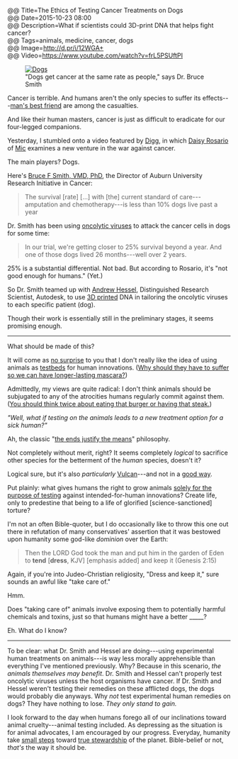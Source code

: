 @@ Title=The Ethics of Testing Cancer Treatments on Dogs  
@@ Date=2015-10-23 08:00  
@@ Description=What if scientists could 3D-print DNA that helps fight cancer?  
@@ Tags=animals, medicine, cancer, dogs  
@@ Image=http://d.pr/i/12WGA+  
@@ Video=https://www.youtube.com/watch?v=frL5PSUftPI  

<figure>
	<a class="nohover" href="https://www.youtube.com/watch?v=frL5PSUftPI">
		<img src="http://d.pr/i/12WGA+" alt="Dogs">
	</a>
	<figcaption>"Dogs get cancer at the same rate as people," says Dr. Bruce Smith</figcaption>
</figure>

Cancer is terrible. And humans aren't the only species to suffer its effects---[man's best friend][urbandictionary] are among the casualties.

And like their human masters, cancer is just as difficult to eradicate for our four-legged companions.

Yesterday, I stumbled onto a video featured by [Digg][digg], in which [Daisy Rosario][twitter] of [Mic][mic] examines a new venture in the war against cancer. 

The main players? Dogs. 

Here's [Bruce F Smith, VMD, PhD][avma], the Director of Auburn University Research Initiative in Cancer:
>The survival [rate] [...] with [the] current standard of care---amputation and chemotherapy---is less than 10% dogs live past a year

Dr. Smith has been using [oncolytic viruses][wikipedia] to attack the cancer cells in dogs for some time:
>In our trial, we're getting closer to 25% survival beyond a year. And one of those dogs lived 26 months---well over 2 years.

25% is a substantial differential. Not bad. But according to Rosario, it's "not good enough for humans." (Yet.)

So Dr. Smith teamed up with [Andrew Hessel][autodeskresearch], Distinguished Research Scientist, Autodesk, to use [3D printed][wikipedia 2] DNA in tailoring the oncolytic viruses to each specific patient (dog).

Though their work is essentially still in the preliminary stages, it seems promising enough.

***

What should be made of this?

It will come as [no surprise][theoveranalyzed] to you that I don't really like the idea of using animals as [testbeds][theoveranalyzed 2] for human innovations. ([Why should they have to suffer so we can have longer-lasting mascara?][humanesociety]) 

Admittedly, my views are quite radical: I don't think animals should be subjugated to any of the atrocities humans regularly commit against them. ([You should think twice about eating that burger or having that steak.][farmsanctuary])

*"Well, what if testing on the animals leads to a new treatment option for a sick human?"*

Ah, the classic "[the ends justify the means][wikipedia 3]" philosophy. 

Not completely without merit, right? It seems completely *logical* to sacrifice other species for the betterment of the *human* species, doesn't it? 

Logical sure, but it's also *particularly* [Vulcan][wikipedia 4]---and not in a [good way][youtube].

Put plainly: what gives humans the right to grow animals [solely for the purpose of testing][wikipedia 5] against intended-for-human innovations? Create life, only to predestine  that being to a life of glorified [science-sanctioned] torture? 

I'm not an often Bible-quoter, but I do occasionally like to throw this one out there in refutation of many conservatives' assertion that it was bestowed upon humanity some god-like *dominion* over the Earth:
>Then the LORD God took the man and put him in the garden of Eden to **tend** [**dress**, KJV] [emphasis added] and keep it (Genesis 2:15)

Again, if you're into Judeo-Christian religiosity, "Dress and keep it," sure sounds an awful like "take care of." 

Hmm. 

Does "taking care of" animals involve exposing them to potentially harmful chemicals and toxins, just so that humans might have a better _____?

Eh. What do I know?

***

To be clear: what Dr. Smith and Hessel are doing---using experimental human treatments on animals---is way less morally apprehensible than everything I've mentioned previously. Why? Because in this scenario, *the animals themselves may benefit*. Dr. Smith and Hessel can't properly test oncolytic viruses unless the host organisms have cancer. If Dr. Smith and Hessel weren't testing their remedies on these afflicted dogs, the dogs would probably die anyways. Why *not* test experimental human remedies on dogs? They have nothing to lose. *They only stand to gain.*

I look forward to the day when humans forego all of our inclinations toward animal cruelty---animal testing included. As depressing as the situation is for animal advocates, I am encouraged by our progress. Everyday, humanity take [small steps][humanesociety 2] toward [true stewardship][peta] of the planet. Bible-belief or not, *that's* the way it should be.

[autodeskresearch]: http://autodeskresearch.com/people/andrewhessel
[avma]: https://www.avma.org/KB/Resources/Reference/BiomedicalResearch/highlight/Pages/Smith.aspx
[digg]: http://digg.com/video/dogs-cancer-cure
[farmsanctuary]: http://www.farmsanctuary.org/learn/factory-farming/
[humanesociety]: http://www.humanesociety.org/issues/cosmetic_testing/qa/questions_answers.html
[humanesociety 2]: http://www.humanesociety.org/about/departments/animals_research.html?credit=web_id93480558
[mic]: http://mic.com
[peta]: http://www.peta.org/action/stop-animals-being-killed-by-military/
[theoveranalyzed]: http://www.theoveranalyzed.net/tags/animals
[theoveranalyzed 2]: http://www.theoveranalyzed.net/2015/3/3/testing-allergy-remedies-on-animals-still
[twitter]: http://twitter.com/itsdmr
[urbandictionary]: http://www.urbandictionary.com/define.php?term=Man%27s+Best+Friend&defid=4026604
[wikipedia]: https://en.wikipedia.org/wiki/Oncolytic_virus
[wikipedia 2]: https://en.wikipedia.org/wiki/3D_printing
[wikipedia 3]: https://en.wikipedia.org/wiki/Consequentialism
[wikipedia 4]: https://en.wikipedia.org/wiki/Vulcan_(Star_Trek#Emotion)
[wikipedia 5]: https://en.wikipedia.org/wiki/Laboratory_mouse
[youtube]: https://www.youtube.com/watch?v=fHAOWLhrxhQ